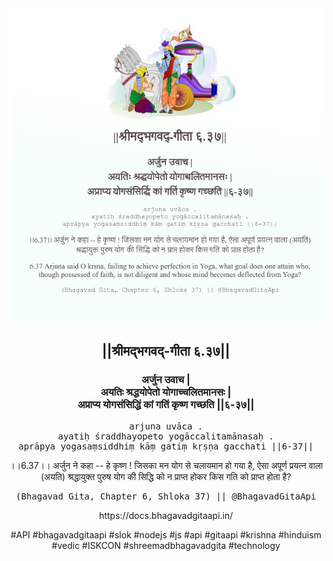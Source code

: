 <img src="../../asset/BG_6_37.png"/>
<center><h2>||श्रीमद्‍भगवद्‍-गीता ६.३७||</h2>
<h3>अर्जुन उवाच |<br/>अयतिः श्रद्धयोपेतो योगाच्चलितमानसः |<br/>अप्राप्य योगसंसिद्धिं कां गतिं कृष्ण गच्छति ||६-३७||</h3>
<pre>arjuna uvāca .<br/>ayatiḥ śraddhayopeto yogāccalitamānasaḥ .<br/>aprāpya yogasaṃsiddhiṃ kāṃ gatiṃ kṛṣṇa gacchati ||6-37||</pre>
<p>।।6.37।। अर्जुन ने कहा -- हे कृष्ण ! जिसका मन योग से चलायमान हो गया है, ऐसा अपूर्ण प्रयत्न वाला (अयति) श्रद्धायुक्त पुरुष योग की सिद्धि को न प्राप्त होकर किस गति को प्राप्त होता है?</p>
<pre>(Bhagavad Gita, Chapter 6, Shloka 37) || @BhagavadGitaApi</pre><p>https://docs.bhagavadgitaapi.in/</p><p>#API #bhagavadgitaapi #slok #nodejs #js #api #gitaapi #krishna #hinduism #vedic #ISKCON #shreemadbhagavadgita #technology</p></center>